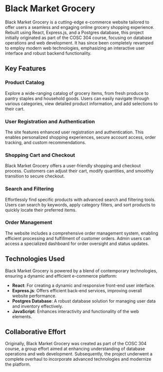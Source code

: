 # Black Market Grocery

Black Market Grocery is a cutting-edge e-commerce website tailored to offer users a seamless and engaging online grocery shopping experience. Rebuilt using React, Express.js, and a Postgres database, this project initially originated as part of the COSC 304 course, focusing on database operations and web development. It has since been completely revamped to employ modern web technologies, emphasizing an interactive user interface and robust backend functionality.

## Key Features

### Product Catalog
Explore a wide-ranging catalog of grocery items, from fresh produce to pantry staples and household goods. Users can easily navigate through various categories, view detailed product information, and add selections to their cart.

### User Registration and Authentication
The site features enhanced user registration and authentication. This enables personalized shopping experiences, secure account access, order tracking, and custom recommendations.

### Shopping Cart and Checkout
Black Market Grocery offers a user-friendly shopping and checkout process. Customers can adjust their cart, modify quantities, and smoothly transition to secure checkout.

### Search and Filtering
Effortlessly find specific products with advanced search and filtering tools. Users can search by keywords, apply category filters, and sort products to quickly locate their preferred items.

### Order Management
The website includes a comprehensive order management system, enabling efficient processing and fulfillment of customer orders. Admin users can access a specialized dashboard for order oversight and status updates.

## Technologies Used

Black Market Grocery is powered by a blend of contemporary technologies, ensuring a dynamic and efficient e-commerce platform:

- **React**: For creating a dynamic and responsive front-end user interface.
- **Express.js**: Offers efficient back-end services, improving overall website performance.
- **Postgres Database**: A robust database solution for managing user data and inventory effectively.
- **JavaScript**: Enhances interactivity and functionality of the web elements.

## Collaborative Effort

Originally, Black Market Grocery was created as part of the COSC 304 course, a group effort aimed at enhancing understanding of database operations and web development. Subsequently, the project underwent a complete overhaul to incorporate advanced technologies and modernize the platform.

